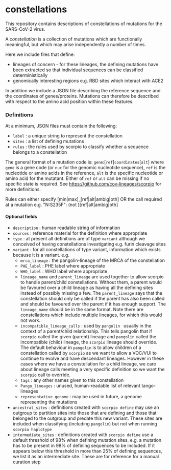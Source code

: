 # constellations

This repository contains descriptions of constellations of mutations for the SARS-CoV-2 virus. 

A *constellation* is a collection of mutations which are functionally meaningful, but which may arise independently a number of times.

Here we include files that define:

- lineages of concern - for these lineages, the defining mutations have been extracted so that individual sequences can be classified deterministically
- genomically interesting regions e.g. RBD sites which interact with ACE2

In addition we include a JSON file describing the reference sequence and the coordinates of genes/proteins. Mutations can therefore be described with respect to the amino acid position within these features.

### Definitions

At a minimum, JSON files must contain the following:

- `label` : a unique string to represent the constellation
- `sites` : a list of defining mutations
- `rules` : the rules used by scorpio to classify whether a sequence belongs to a constellation

The general format of a mutation code is: `gene`:[`ref`]`coordinates`[`alt`] where `gene` is a gene code (or `nuc` for the genomic nucleotide sequence), `ref` is the nucleotide or amino acids in the reference, `alt` is the specific nucleotide or amino acid for the mutatant. Either of `ref` or `alt` can be missing if no specific state is required. See https://github.com/cov-lineages/scorpio for more definitions.

Rules can either specify [min|max]_[ref|alt|ambig|oth] OR the call required at a mutation e.g. "N:S235F": (not )[ref|alt|ambig|oth]

#### Optional fields

- `description` : human readable string of information
- `sources` : reference material for the definition where appropriate
- `type` : at present all definitions are of type `variant` although we conceived of having constellations investigating e.g. furin cleavage sites
- `variant` : for all constellations of type variant, information which exists because it is a variant. e.g.
  - `mrca_lineage` : the pangolin-lineage of the MRCA of the constellation
  - `PHE_label` : PHE label where appropriate
  - `WHO_label` : WHO label where appropriate
  - `lineage_name` and `parent_lineage` are used together to allow scorpio to handle parent/child constellations. Without them, a parent would be favoured over a child lineage as having all the defining sites instead of possibly missing a few. The `parent_lineage` says that the constellation should only be called if the parent has also been called and should be favoured over the parent if it has enough support. The `lineage_name` should be in the same format. Note there are constellations which include multiple lineages, for which this would not work.
  - `incompatible_lineage_calls` : used by `pangolin ` usually in the context of a parent/child relationship. This tells pangolin that if `scorpio` called the given (parent) lineage and `pangolin` called the incompatible (child) lineage, the `scorpio` lineage should override. The default behaviour in `pangolin` is to allow children of a constellation called by `scorpio` as we want to allow a VOC/VUI to continue to evolve and have descendant lineages. However in these cases where we have a constellation for a child lineage, we care about lineage calls meeting a very specific definition so we want the `scorpio` call to override.
  - `tags` : any other names given to this constellation
  - `Pango_lineages` : unused, human-readable list of relevant tango-lineages
  - `representative_genome` : may be used in future, a genome representing the mutations
- `ancestral_sites` : definitions created with `scorpio define` may use an outgroup to partition sites into those that are defining and those that belonged to the outgroup and predate this new variant. These sites are included when classifying (including `pangolin`) but not when running `scorpio haplotype`
- `intermediate_sites` : definitions created with `scorpio define`  use a default threshold of 98% when defining mutation sites. e.g. a mutation has to be present in 98% of defining sequences to be included. If it appears below this threshold in more than 25% of defining sequences, we list it as an intermediate site. These are for reference for a manual curation step
